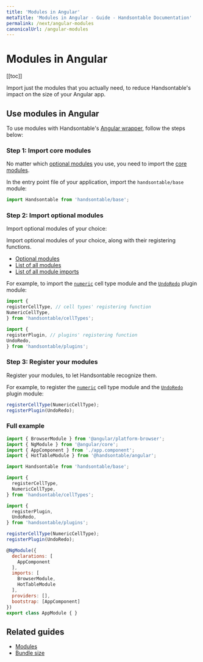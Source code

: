 ```yaml
---
title: 'Modules in Angular'
metaTitle: 'Modules in Angular - Guide - Handsontable Documentation'
permalink: /next/angular-modules
canonicalUrl: /angular-modules
---
```


# Modules in Angular

[[toc]]

Import just the modules that you actually need, to reduce Handsontable's impact on the size of your Angular app.

## Use modules in Angular

To use modules with Handsontable's [Angular wrapper](@/guides/integrate-with-angular/angular-installation.md), follow the steps below:

### Step 1: Import core modules

No matter which [optional modules](@/guides/tools-and-building/modules.md#optional-modules) you use, you need to import the [core modules](@/guides/tools-and-building/modules.md#core-modules).

In the entry point file of your application, import the `handsontable/base` module:

```js
import Handsontable from 'handsontable/base';
```

### Step 2: Import optional modules

Import optional modules of your choice:

Import optional modules of your choice, along with their registering functions.

- [Optional modules](@/guides/tools-and-building/modules.md#optional-modules)
- [List of all modules](@/guides/tools-and-building/modules.md#list-of-all-modules)
- [List of all module imports](@/guides/tools-and-building/modules.md#list-of-all-module-imports)

For example, to import the [`numeric`](@/guides/cell-types/numeric-cell-type.md) cell type module and the [`UndoRedo`](@/api/undoRedo.md) plugin module:

```js
import {
registerCellType, // cell types' registering function
NumericCellType,
} from 'handsontable/cellTypes';

import {
registerPlugin, // plugins' registering function
UndoRedo,
} from 'handsontable/plugins';
```

### Step 3: Register your modules

Register your modules, to let Handsontable recognize them.

For example, to register the [`numeric`](@/guides/cell-types/numeric-cell-type.md) cell type module and the [`UndoRedo`](@/api/undoRedo.md) plugin module:

```jsx
registerCellType(NumericCellType);
registerPlugin(UndoRedo);
```

###  Full example

```js
import { BrowserModule } from '@angular/platform-browser';
import { NgModule } from '@angular/core';
import { AppComponent } from './app.component';
import { HotTableModule } from '@handsontable/angular';

import Handsontable from 'handsontable/base';

import {
  registerCellType,
  NumericCellType,
} from 'handsontable/cellTypes';

import {
  registerPlugin,
  UndoRedo,
} from 'handsontable/plugins';

registerCellType(NumericCellType);
registerPlugin(UndoRedo);

@NgModule({
  declarations: [
    AppComponent
  ],
  imports: [
    BrowserModule,
    HotTableModule
  ],
  providers: [],
  bootstrap: [AppComponent]
})
export class AppModule { }
```

## Related guides

- [Modules](@/guides/tools-and-building/modules.md)
- [Bundle size](@/guides/optimization/bundle-size.md)
